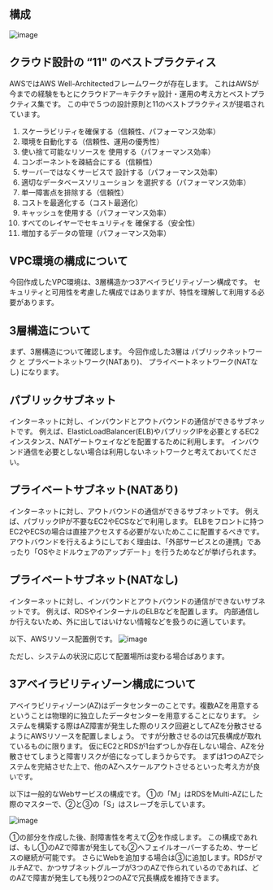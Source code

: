 ## 構成
![image](https://user-images.githubusercontent.com/56016020/110150298-71e8c480-7e22-11eb-948c-2b80aa8f3838.png)

## クラウド設計の “11" のベストプラクティス
AWSではAWS Well-Architectedフレームワークが存在します。
これはAWSが今までの経験をもとにクラウドアーキテクチャ設計・運用の考え方とベストプラクティス集です。
この中で５つの設計原則と11のベストプラクティスが提唱されています。

1. スケーラビリティを確保する（信頼性、パフォーマンス効率）
2. 環境を自動化する（信頼性、運用の優秀性）
3. 使い捨て可能なリソースを 使用する（パフォーマンス効率）
4. コンポーネントを疎結合にする（信頼性）
5. サーバーではなくサービスで 設計する（パフォーマンス効率）
6. 適切なデータベースソリューション を選択する（パフォーマンス効率）
7. 単一障害点を排除する（信頼性）
8. コストを最適化する（コスト最適化）
9. キャッシュを使用する（パフォーマンス効率）
10. すべてのレイヤーでセキュリティを 確保する（安全性）
11. 増加するデータの管理（パフォーマンス効率）


## VPC環境の構成について
今回作成したVPC環境は、3層構造かつ3アベイラビリティゾーン構成です。
セキュリティと可用性を考慮した構成ではありますが、特性を理解して利用する必要があります。

## 3層構造について
まず、3層構造について確認します。
今回作成した3層は パブリックネットワーク と プラベートネットワーク(NATあり)、 プライベートネットワーク(NATなし) になります。

## パブリックサブネット
インターネットに対し、インバウンドとアウトバウンドの通信ができるサブネットです。
例えば、ElasticLoadBalancer(ELB)やパブリックIPを必要とするEC2インスタンス、NATゲートウェイなどを配置するために利用します。
インバウンド通信を必要としない場合は利用しないネットワークと考えておいてください。

## プライベートサブネット(NATあり)
インターネットに対し、アウトバウンドの通信ができるサブネットです。
例えば、パブリックIPが不要なEC2やECSなどで利用します。
ELBをフロントに持つEC2やECSの場合は直接アクセスする必要がないためここに配置するべきです。
アウトバウンドを行えるようにしておく理由は、「外部サービスとの連携」であったり「OSやミドルウェアのアップデート」を行うためなどが挙げられます。

## プライベートサブネット(NATなし)
インターネットに対し、インバウンドとアウトバウンドの通信ができないサブネットです。
例えば、RDSやインターナルのELBなどを配置します。
内部通信しか行えないため、外に出してはいけない情報などを扱うのに適しています。

以下、AWSリソース配置例です。
![image](https://user-images.githubusercontent.com/56016020/110150181-4a91f780-7e22-11eb-83d3-180af8f7b51d.png)

ただし、システムの状況に応じて配置場所は変わる場合ばあります。

## 3アベイラビリティゾーン構成について
アベイラビリティゾーン(AZ)はデータセンターのことです。複数AZを用意するということは物理的に独立したデータセンターを用意することになります。
システムを構築する際はAZ障害が発生した際のリスク回避としてAZを分散させるようにAWSリソースを配置しましょう。
ですが分散させるのは冗長構成が取れているものに限ります。
仮にEC2とRDSが1台ずつしか存在しない場合、AZを分散させてしまうと障害リスクが倍になってしまうからです。
まずは1つのAZでシステムを完結させた上で、他のAZへスケールアウトさせるといった考え方が良いです。

以下は一般的なWebサービスの構成です。
①の「M」はRDSをMulti-AZにした際のマスターで、②と③の「S」はスレーブを示しています。

![image](https://user-images.githubusercontent.com/56016020/110150217-57165000-7e22-11eb-86d8-3a5dac314daf.png)


①の部分を作成した後、耐障害性を考えて②を作成します。
この構成であれば、もし①のAZで障害が発生しても②へフェイルオーバーするため、サービスの継続が可能です。
さらにWebを追加する場合は③に追加します。RDSがマルチAZで、かつサブネットグループが3つのAZで作られているのであれば、どのAZで障害が発生しても残り2つのAZで冗長構成を維持できます。
